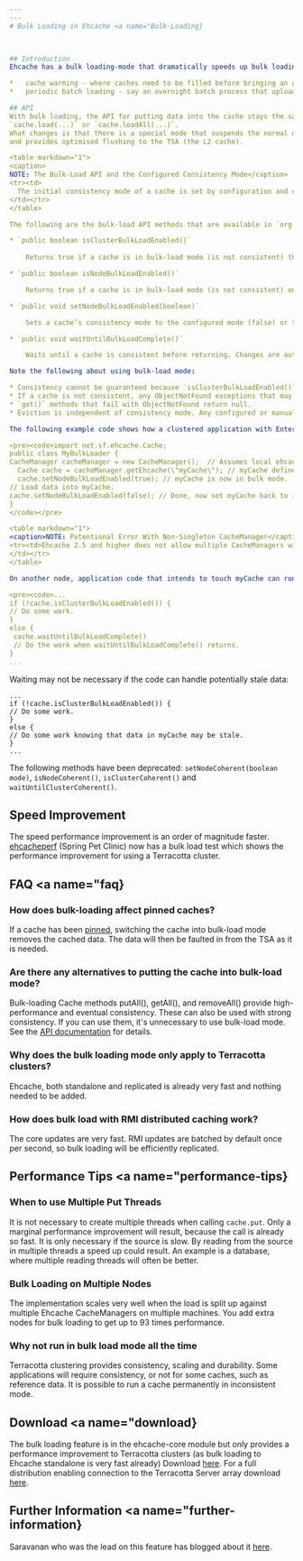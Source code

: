 ```yaml
---
---
# Bulk Loading in Ehcache <a name="Bulk-Loading}

 

## Introduction
Ehcache has a bulk loading-mode that dramatically speeds up bulk loading into caches using the Terracotta Server Array (TSA). Bulk loading is designed to be used for:

*   cache warming - where caches need to be filled before bringing an application online
*   periodic batch loading - say an overnight batch process that uploads data

## API
With bulk loading, the API for putting data into the cache stays the same. Just use `cache.put(...)`
`cache.load(...)` or `cache.loadAll(...)`.
What changes is that there is a special mode that suspends the normal distributed-cache consistency guarantees
and provides optimised flushing to the TSA (the L2 cache).

<table markdown="1">
<caption>
NOTE: The Bulk-Load API and the Configured Consistency Mode</caption>
<tr><td>
  The initial consistency mode of a cache is set by configuration and cannot be changed programmatically (see the `<terracotta>` element's `consistency` attribute). The bulk-load API should be used for temporarily suspending the configured consistency mode to allow for bulk-load operations.
</td></tr>
</table>

The following are the bulk-load API methods that are available in `org.terracotta.modules.ehcache.Cache`.

* `public boolean isClusterBulkLoadEnabled()`
    
    Returns true if a cache is in bulk-load mode (is not consistent) throughout the cluster. Returns false if the cache is not in bulk-load mode ( is consistent) anywhere in the cluster.

* `public boolean isNodeBulkLoadEnabled()`

    Returns true if a cache is in bulk-load mode (is not consistent) on the current node. Returns false if the cache is not in bulk-load mode (is consistent) on the current node.

* `public void setNodeBulkLoadEnabled(boolean)`

    Sets a cache’s consistency mode to the configured mode (false) or to bulk load (true) on the local node. There is no operation if the cache is already in the mode specified by `setNodeBulkLoadEnabled()`. When using this method on a nonstop cache , a multiple of the nonstop cache’s timeout value applies. The bulk-load operation must complete within that timeout multiple to prevent the configured nonstop behavior from taking effect. For more information on tuning nonstop timeouts, see [Tuning Nonstop Timeouts and Behaviors](/documentation/2.6/configuration/non-stop-cache#78696).

* `public void waitUntilBulkLoadComplete()`

    Waits until a cache is consistent before returning. Changes are automatically batched and the cache is updated throughout the cluster. Returns immediately if a cache is consistent throughout the cluster.

Note the following about using bulk-load mode:

* Consistency cannot be guaranteed because `isClusterBulkLoadEnabled()` can return false in one node just before another node calls `setNodeBulkLoadEnabled(true)` on the same cache. Understanding exactly how your application uses the bulk-load API is crucial to effectively managing the integrity of cached data.
* If a cache is not consistent, any ObjectNotFound exceptions that may occur are logged.
* `get()` methods that fail with ObjectNotFound return null.
* Eviction is independent of consistency mode. Any configured or manually executed eviction proceeds unaffected by a cache’s consistency mode.

The following example code shows how a clustered application with Enterprise Ehcache can use the bulk-load API to optimize a bulk-load operation:

<pre><code>import net.sf.ehcache.Cache;
public class MyBulkLoader {
CacheManager cacheManager = new CacheManager();  // Assumes local ehcache.xml.
  Cache cache = cacheManager.getEhcache(\"myCache\"); // myCache defined in ehcache.xml.
  cache.setNodeBulkLoadEnabled(true); // myCache is now in bulk mode.
// Load data into myCache.
cache.setNodeBulkLoadEnabled(false); // Done, now set myCache back to its configured consistency mode.
}
</code></pre>

<table markdown="1">
<caption>NOTE: Potentional Error With Non-Singleton CacheManager</caption>
<tr><td>Ehcache 2.5 and higher does not allow multiple CacheManagers with the same name to exist in the same JVM. `CacheManager()` constructors creating non-Singleton CacheManagers can violate this rule, causing an error. If your code may create multiple CacheManagers of the same name in the same JVM, avoid this error by using the [static `CacheManager.create()` methods](http://ehcache.org/apidocs/2.6.9/net/sf/ehcache/CacheManager), which always return the named (or default unnamed) CacheManager if it already exists in that JVM. If the named (or default unnamed) CacheManager does not exist, the `CacheManager.create()` methods create it.
</td></tr>
</table>

On another node, application code that intends to touch myCache can run or wait, based on whether myCache is consistent or not:

<pre><code>...
if (!cache.isClusterBulkLoadEnabled()) {
// Do some work.
}
else {
 cache.waitUntilBulkLoadComplete()
 // Do the work when waitUntilBulkLoadComplete() returns.
}
...
```

</code></pre>

Waiting may not be necessary if the code can handle potentially stale data:

<pre><code>...
if (!cache.isClusterBulkLoadEnabled()) {
// Do some work.
}
else {
// Do some work knowing that data in myCache may be stale.
}
...
</code></pre>

The following methods have been deprecated: `setNodeCoherent(boolean mode)`, `isNodeCoherent()`, `isClusterCoherent()` and `waitUntilClusterCoherent()`.

## Speed Improvement
The speed performance improvement is an order of magnitude faster.
[ehcacheperf](http://svn.terracotta.org/svn/forge/projects/ehcacheperf/trunk/) (Spring Pet Clinic) now has a bulk load test which shows the performance improvement for using
a Terracotta cluster.

## FAQ <a name="faq}

### How does bulk-loading affect pinned caches?
If a cache has been [pinned](/documentation/2.6/configuration/data-life), switching the cache into bulk-load mode removes the cached data. The data will then be faulted in from the TSA as it is needed.

### Are there any alternatives to putting the cache into bulk-load mode?
Bulk-loading Cache methods putAll(), getAll(), and removeAll() provide high-performance and eventual consistency. These can also be used with strong consistency. If you can use them, it's unnecessary to use bulk-load mode. See the [API documentation](http://ehcache.org/apidocs/2.6.5) for details.

### Why does the bulk loading mode only apply to Terracotta clusters?
Ehcache, both standalone and replicated is already very fast and nothing needed to be
added.

### How does bulk load with RMI distributed caching work?
The core updates are very fast. RMI updates are batched by default once per second,
so bulk loading will be efficiently replicated.

## Performance Tips <a name="performance-tips}

### When to use Multiple Put Threads
It is not necessary to create multiple threads when calling `cache.put`. Only a marginal performance
improvement will result, because the call is already so fast.
It is only necessary if the source is slow. By reading from the source in multiple threads a speed up could result.
An example is a database, where multiple reading threads will often be better.

### Bulk Loading on Multiple Nodes
The implementation scales very well when the load is split up against multiple Ehcache CacheManagers on multiple
machines.
You add extra nodes for bulk loading to get up to 93 times performance.

### Why not run in bulk load mode all the time
Terracotta clustering provides consistency, scaling and durability. Some applications will require consistency, or
not for some caches, such as reference data. It is possible to run a cache permanently in inconsistent mode.

## Download <a name="download}
The bulk loading feature is in the ehcache-core module but only provides a performance improvement to Terracotta clusters
(as bulk loading to Ehcache standalone is very fast already)
Download [here](http://sourceforge.net/projects/ehcache/files/ehcache-core).
For a full distribution enabling connection to the Terracotta Server array download [here](http://sourceforge.net/projects/ehcache/files/ehcache).

## Further Information <a name="further-information}
Saravanan who was the lead on this feature has blogged about it [here](http://sarosblog.blogspot.com/2010/02/terracotta-distributed-ehcaches-new.html).
